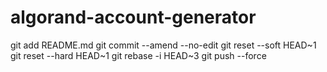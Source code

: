 # algorand-account-generator
git add README.md
git commit --amend --no-edit
git reset --soft HEAD~1
git reset --hard HEAD~1
git rebase -i HEAD~3
git push --force

